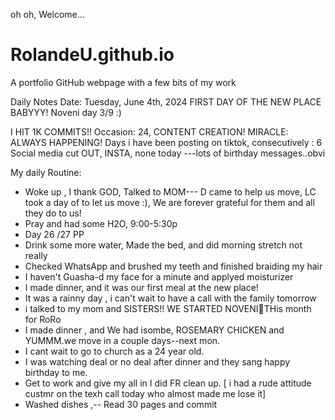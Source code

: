 oh oh, Welcome...
# RolandeU.github.io
A portfolio GitHub webpage with a few bits of my work

Daily Notes
Date: Tuesday, June 4th, 2024
FIRST DAY OF THE NEW PLACE BABYYY!
Noveni day 3/9 :)

I HIT 1K COMMITS!!
Occasion: 24, CONTENT CREATION!
MIRACLE: ALWAYS HAPPENING!
Days i have been posting on tiktok, consecutively : 6
Social media cut OUT, INSTA, none today ---lots of birthday messages..obvi 

My daily Routine:
- Woke up , I thank GOD, Talked to MOM--- D came to help us move, LC took a day of to let us move :), We are forever grateful for them and all they do to us!
- Pray and had some H2O, 9:00-5:30p
- Day 26 /27 PP 
- Drink some more water, Made the bed, and did morning stretch not really
- Checked WhatsApp and brushed my teeth and finished braiding my hair
- I haven't Guasha-d my face for a minute and applyed moisturizer
- I made dinner, and it was our first meal at the new place!
- It was a rainny day , i can't wait to have a call with the family tomorrow
- i talked to my mom and SISTERS!! WE STARTED NOVENI🥹THis month for RoRo
- I made dinner , and We had isombe, ROSEMARY CHICKEN and YUMMM.we move in a couple days--next mon.
- I cant wait to go to church as a 24 year old.
- I was watching deal or no deal after dinner and they sang happy birthday to me.
- Get to work and give my all in I did FR clean up.
[ i had a rude attitude custmr on the texh call today who almost made me lose it]
- Washed dishes ,-- Read 30 pages and commit


